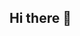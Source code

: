 ## Hi there 👋

<!--

**Objetivos:**
•	Seguridad basada en visión computarizada y cámaras.
•	Reconocimiento facial para control de acceso.
•	Monitoreo y rastreo inteligente de transporte o bienes.
•	Soluciones de vigilancia avanzadas impulsadas por IA.
-->
